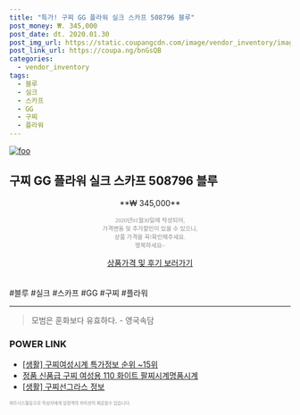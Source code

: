 ```yaml
--- 
title: "특가! 구찌 GG 플라워 실크 스카프 508796 블루" 
post_money: ₩. 345,000 
post_date: dt. 2020.01.30 
post_img_url: https://static.coupangcdn.com/image/vendor_inventory/images/2019/03/28/9/1/6feb985e-a834-4fc8-bc07-2efc24fecf5f.jpg 
post_link_url: https://coupa.ng/bnGsQB 
categories: 
  - vendor_inventory 
tags: 
  - 블루 
  - 실크 
  - 스카프 
  - GG 
  - 구찌 
  - 플라워 
--- 
```

[![foo](https://static.coupangcdn.com/image/vendor_inventory/images/2019/03/28/9/1/6feb985e-a834-4fc8-bc07-2efc24fecf5f.jpg)](https://coupa.ng/bnGsQB) 

## 구찌 GG 플라워 실크 스카프 508796 블루 
<p style="text-align: center;">**₩ 345,000**</p> 
<p style="text-align: center;"><span style="color: #898c8f; font-family: Georgia,Times,serif; font-size: 0.75em;">2020년01월30일에 작성되어, <br>가격변동 및 추가할인이 있을 수 있으니,<br> 상품 가격을 꼭!확인해주세요.<br>행복하세요~</span> 
</p>	 
<div markdown="0" style="text-align: center;"><a href="https://coupa.ng/bnGsQB" class="btn btn--success">상품가격 및 후기 보러가기</a></div> 
<br><br> 
  #블루 #실크 #스카프 #GG #구찌 #플라워 
<hr> 

> 모범은 훈화보다 유효하다. - 영국속담 


### POWER LINK

* <a href="https://blog.naver.com/sakai111/221777638495" target="_blank"> [생활] 구찌여성시계 특가정보 순위 ~15위</a>
* <a href="https://blog.naver.com/fasyy4321/221784671830" target="_blank">정품 신품급 구찌 여성용 110 화이트 팔찌시계명품시계</a>
* <a href="https://blog.naver.com/sakai111/221763334665" target="_blank"> [생활] 구찌선그라스 정보 </a>

<span style="color: #898c8f; font-family: Georgia,Times,serif; font-size: 0.55em;">파트너스활동으로 작성자에게 일정액의 커미션이 제공될수 있습니다.</span> 
